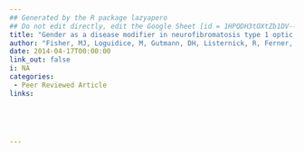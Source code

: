 ```yaml
---
## Generated by the R package lazyapero
## Do not edit directly, edit the Google Sheet [id = 1HPQDH3tOXtZb1DV--8wR9CKAzUz5aywWc2vM3OQ5SrU]
title: "Gender as a disease modifier in neurofibromatosis type 1 optic pathway glioma"
author: "Fisher, MJ, Loguidice, M, Gutmann, DH, Listernick, R, Ferner, RE, Ullrich, NJ, Packer, RJ, Tabori, U, Hoffman, RO, Ardern‐Holmes, SL, Hummel, TR, Hargrave DR, Bouffet E, Charrow J, Bilaniuk LT, Balcer LJ, **D'Agostino McGowan, L** , Liu GT"
date: 2014-04-17T00:00:00
link_out: false
i: NA
categories:
 - Peer Reviewed Article
links:





---
```




